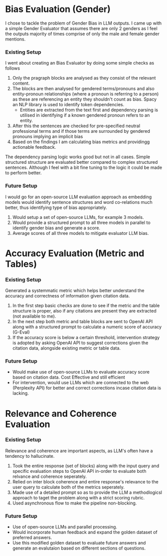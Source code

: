 # Bias Evaluation (Gender)

I chose to tackle the problem of Gender Bias in LLM outputs.
I came up with a simple Gender Evaluator that assumes there are only 2 genders as I feel the outputs majority of times comprise of only the male and female gender mentions.

### Existing Setup

I went about creating an Bias Evaluator by doing some simple checks as follows

1. Only the pragraph blocks are analysed as they consist of the relevant content.
2. The blocks are then analysed for gendered terms/pronouns and also entity-pronoun relationships (where a pronoun is referring to a person) as these are referencing an entity they shouldn't count as bias. Spacy an NLP library is used to identify token dependencies.
   - Entities are extracted from the text first and dependency parsing is utilised in identifying if a known gendered pronoun refers to an entity.
3. After this the sentences are checked for pre-specified neutral professional terms and if those terms are surrounded by gendered pronouns implying an implicit bias
4. Based on the findings I am calculating bias metrics and providingg actionable feedback.

The dependency parsing logic works good but not in all cases. Simple structured structure are evaluated better compared to complex structured sentences. Although I feel with a bit fine tuning to the logic it could be made to perform better.

### Future Setup

I would go for an open-source LLM evaluation approach as embedding models would identify sentence structures and word co-relations much better, thus identifying type of bias appropriately.

1. Would setup a set of open-source LLMs, for example 3 models.
2. Would provide a structured prompt to all three models in parallel to identify gender bias and generate a score.
3. Average scores of all three models to mitigate evaluator LLM bias.

# Accuracy Evaluation (Metric and Tables)

### Existing Setup

Generated a systemmatic metric which helps better understand the accuracy and correctness of information given citation data.

1. In the first step basic checks are done to see if the metric and the table structure is proper, also if any citations are present they are extracted (not available to me).
2. In the next step both metric and table blocks are sent to OpenAI API along with a structured prompt to calculate a numeric score of accuracy (G-Eval)
3. If the accuracy score is below a certain threshold, intervention strategy is adopted by asking OpenAI API to suggest corrections given the citation data, alongside existing metric or table data.

### Future Setup

- Would make use of open-source LLMs to evaluate accuracy score based on citation data. Cost Effective and still efficient
- For intervention, would use LLMs which are connected to the web (Perplexity API) for better and correct corrections incase citation data is lacking.

# Relevance and Coherence Evaluation

### Existing Setup

Relevance and coherence are important aspects, as LLM's often have a tendency to hallucinate.

1. Took the entire response (set of blocks) along with the input query and specific evaluation steps to OpenAI API in-order to evaluate both relvance and coherence seperately.
2. Relied on inter block coherence and entire response's relevance to the user query to calculate both of the metrics seperately.
3. Made use of a detailed prompt so as to provide the LLM a methodlogicsl approach to taget the problem along with a strict scoring rubric.
4. Used asynchronous flow to make the pipeline non-blocking.

### Future Setup

- Use of open-source LLMs and parallel processing.
- Would incorporate human feedback and expand the golden dataset of preferred answers.
- Use this modified golden dataset to evaluate future answers and generate an evalutaion based on different sections of questions.
